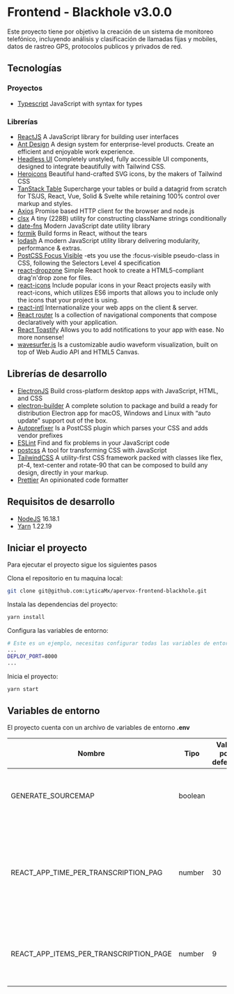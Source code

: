 # Frontend - Blackhole v3.0.0

Este proyecto tiene por objetivo la creación de un sistema de monitoreo telefónico, incluyendo análisis y clasificación de llamadas fijas y mobiles, datos de rastreo GPS, protocolos publicos y privados de red.

## Tecnologías

### Proyectos

- [Typescript](https://www.typescriptlang.org/) JavaScript with syntax for types

### Librerías

- [ReactJS](https://reactjs.org/) A JavaScript library for building user interfaces
- [Ant Design](https://ant.design/) A design system for enterprise-level products. Create an efficient and enjoyable work experience.
- [Headless UI](https://headlessui.com/) Completely unstyled, fully accessible UI components, designed to integrate beautifully with Tailwind CSS.
- [Heroicons](https://heroicons.com/) Beautiful hand-crafted SVG icons, by the makers of Tailwind CSS
- [TanStack Table](https://tanstack.com/table/v8) Supercharge your tables or build a datagrid from scratch for TS/JS, React, Vue, Solid & Svelte while retaining 100% control over markup and styles.
- [Axios](https://axios-http.com/docs/intro) Promise based HTTP client for the browser and node.js
- [clsx](https://github.com/lukeed/clsx#readme) A tiny (228B) utility for constructing className strings conditionally
- [date-fns](https://date-fns.org/) Modern JavaScript date utility library
- [formik](https://formik.org/) Build forms in React, without the tears
- [lodash](https://lodash.com/) A modern JavaScript utility library delivering modularity, performance & extras.
- [PostCSS Focus Visible](https://github.com/csstools/postcss-plugins/tree/main/plugins/postcss-focus-visible#readme) -ets you use the :focus-visible pseudo-class in CSS, following the Selectors Level 4 specification
- [react-dropzone](https://react-dropzone.js.org/) Simple React hook to create a HTML5-compliant drag'n'drop zone for files.
- [react-icons](https://react-icons.github.io/react-icons/) Include popular icons in your React projects easily with react-icons, which utilizes ES6 imports that allows you to include only the icons that your project is using.
- [react-intl](https://formatjs.io/docs/react-intl/#the-react-intl-package) Internationalize your web apps on the client & server.
- [React router](https://v5.reactrouter.com/web/guides/quick-start) Is a collection of navigational components that compose declaratively with your application.
- [React Toastify](https://github.com/fkhadra/react-toastify#readme) Allows you to add notifications to your app with ease. No more nonsense!
- [wavesurfer.js](https://wavesurfer-js.org/) Is a customizable audio waveform visualization, built on top of Web Audio API and HTML5 Canvas.

## Librerías de desarrollo

- [ElectronJS](https://www.electronjs.org/) Build cross-platform desktop apps with JavaScript, HTML, and CSS
- [electron-builder](https://www.electron.build/) A complete solution to package and build a ready for distribution Electron app for macOS, Windows and Linux with “auto update” support out of the box.
- [Autoprefixer](https://github.com/postcss/autoprefixer#readme) Is a PostCSS plugin which parses your CSS and adds vendor prefixes
- [ESLint](https://eslint.org/) Find and fix problems in your JavaScript code
- [postcss](https://postcss.org/) A tool for transforming CSS with JavaScript
- [TailwindCSS](https://tailwindcss.com/) A utility-first CSS framework packed with classes like flex, pt-4, text-center and rotate-90 that can be composed to build any design, directly in your markup.
- [Prettier](https://prettier.io/) An opinionated code formatter

## Requisitos de desarrollo

- [NodeJS](https://nodejs.org/download/release/latest-v16.x/)  16.18.1
- [Yarn](https://yarnpkg.com/) 1.22.19

## Iniciar el proyecto

Para ejecutar el proyecto sigue los siguientes pasos

Clona el repositorio en tu maquina local:

```bash
git clone git@github.com:LyticaMx/apervox-frontend-blackhole.git
```

Instala las dependencias del  proyecto:

``` bash
yarn install
```

Configura las variables de entorno:

```bash
# Este es un ejemplo, necesitas configurar todas las variables de entorno.
...
DEPLOY_PORT=8000
...
```

Inicia el proyecto:

```bash
yarn start
```

## Variables de entorno

El proyecto cuenta con un archivo de variables de entorno
**.env**

|Nombre|Tipo|Valor por defecto|Descripción|
|------|----|-----------------|-----------|
|GENERATE_SOURCEMAP|boolean| |Generación de los sourcemaps de las gráficas de ant design
REACT_APP_TIME_PER_TRANSCRIPTION_PAG|number| 30 |Intervalo de tiempo expresado en segundos en los que se realizarán los cortes para el paginado de la transcripción
REACT_APP_ITEMS_PER_TRANSCRIPTION_PAGE|number| 9 |Número de elementos a mostrar en el grid de la paginación de la transcripción
